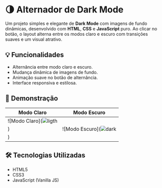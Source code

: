 # 🌗 Alternador de Dark Mode

Um projeto simples e elegante de **Dark Mode** com imagens de fundo dinâmicas, desenvolvido com **HTML**, **CSS** e **JavaScript** puro. Ao clicar no botão, o layout alterna entre os modos claro e escuro com transições suaves e um visual atrativo.

## 💡 Funcionalidades

- Alternância entre modo claro e escuro.
- Mudança dinâmica de imagens de fundo.
- Animação suave no botão de alternância.
- Interface responsiva e estilosa.

## 📸 Demonstração

| Modo Claro | Modo Escuro |
|------------|-------------|
| ![Modo Claro](![ligth](https://github.com/user-attachments/assets/34294ce6-d063-426d-9fbf-174eef09e1c1)
) | ![Modo Escuro](![dark](https://github.com/user-attachments/assets/3b2d4882-cad2-4157-9e35-2e81c41c76ea)
) |

## 🛠 Tecnologias Utilizadas

- HTML5
- CSS3
- JavaScript (Vanilla JS)

